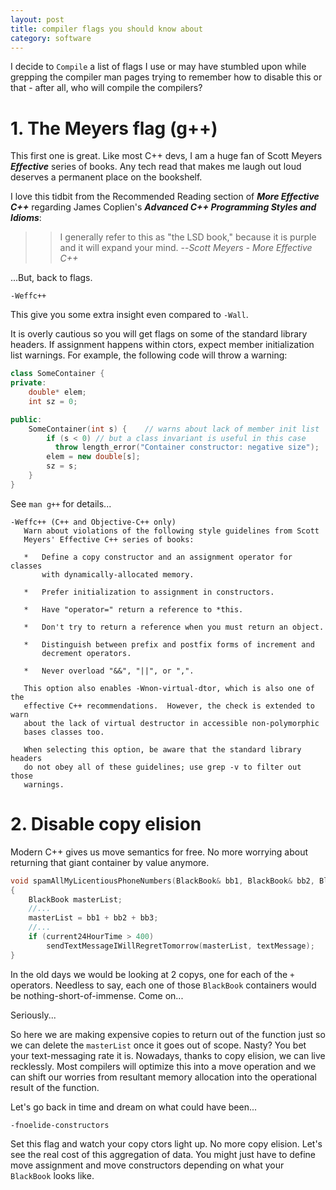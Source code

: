 ```yaml
---
layout: post
title: compiler flags you should know about
category: software
---
```



I decide to `Compile` a list of flags I use or may have stumbled upon while grepping the compiler man pages trying to remember how to disable this or that - after all, who will compile the compilers?

# 1. The Meyers flag (g++)


This first one is great. Like most C++ devs, I am a huge fan of Scott Meyers ***Effective*** series of books. Any tech read that makes me laugh out loud deserves a permanent place on the bookshelf.

I love this tidbit from the Recommended Reading section of ***More Effective C++*** regarding James Coplien's ***Advanced C++ Programming Styles and Idioms***:

>>I generally refer to this as "the LSD book," because it is purple and it will expand your mind.
>> --<cite>Scott Meyers - More Effective C++</cite>


...But, back to flags.


```
-Weffc++
```

This give you some extra insight even compared to `-Wall`.

It is overly cautious so you will get flags on some of the standard library headers. If assignment happens within ctors, expect member initialization list warnings. For example, the following code will throw a warning:


```cpp
class SomeContainer {
private:
    double* elem;
    int sz = 0;

public:
    SomeContainer(int s) {    // warns about lack of member init list
        if (s < 0) // but a class invariant is useful in this case
          throw length_error("Container constructor: negative size");
        elem = new double[s];
        sz = s;
    }
}
```

See `man g++` for details...


```
-Weffc++ (C++ and Objective-C++ only)
   Warn about violations of the following style guidelines from Scott
   Meyers' Effective C++ series of books:

   *   Define a copy constructor and an assignment operator for classes
       with dynamically-allocated memory.

   *   Prefer initialization to assignment in constructors.

   *   Have "operator=" return a reference to *this.

   *   Don't try to return a reference when you must return an object.

   *   Distinguish between prefix and postfix forms of increment and
       decrement operators.

   *   Never overload "&&", "||", or ",".

   This option also enables -Wnon-virtual-dtor, which is also one of the
   effective C++ recommendations.  However, the check is extended to warn
   about the lack of virtual destructor in accessible non-polymorphic
   bases classes too.

   When selecting this option, be aware that the standard library headers
   do not obey all of these guidelines; use grep -v to filter out those
   warnings.

```

# 2. Disable copy elision 



Modern C++ gives us move semantics for free. No more worrying about returning that 
giant container by value anymore.

```cpp
void spamAllMyLicentiousPhoneNumbers(BlackBook& bb1, BlackBook& bb2, BlackBook& bb3)
{
    BlackBook masterList;
    //...
    masterList = bb1 + bb2 + bb3;
    //...
    if (current24HourTime > 400)
        sendTextMessageIWillRegretTomorrow(masterList, textMessage);
}
```

In the old days we would be looking at 2 copys, one for each of the `+` operators. Needless to say, each one of those `BlackBook` containers would be nothing-short-of-immense. Come on...

Seriously...

So here we are making expensive copies to return out of the function just so we can delete the `masterList` once it goes out of scope. Nasty? You bet your text-messaging rate it is. Nowadays, thanks to copy elision, we can live recklessly. Most compilers will optimize this into a move operation and we can shift our worries from resultant memory allocation into the operational result of the function.

Let's go back in time and dream on what could have been...

`-fnoelide-constructors`

Set this flag and watch your copy ctors light up. No more copy elision. Let's see the real cost of this aggregation of data. You might just have to define move assignment and move constructors depending on what your `BlackBook` looks like.






